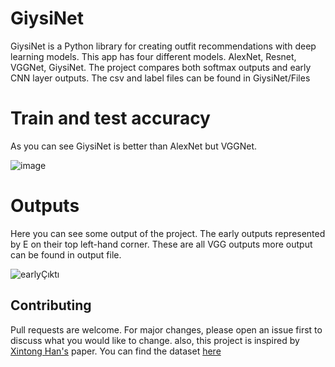 # GiysiNet

GiysiNet is a Python library for creating outfit recommendations with deep learning models. This app has four different models. AlexNet, Resnet, VGGNet, GiysiNet.
The project compares both softmax outputs and early CNN layer outputs. The csv and label files can be found in GiysiNet/Files

# Train and test accuracy

As you can see GiysiNet is better than AlexNet but VGGNet.

![image](https://user-images.githubusercontent.com/18538179/172023794-868e013d-bec7-4465-af2c-d2efbe9bdc46.png)




# Outputs 
Here you can see some output of the project. The early outputs represented by E on their top left-hand corner. These are all VGG outputs more output can be found in output file.

![earlyÇıktı](https://user-images.githubusercontent.com/18538179/172023740-6d9e12c3-0d94-4108-83c5-1860a4bac0fa.png)


## Contributing
Pull requests are welcome. For major changes, please open an issue first to discuss what you would like to change. also, this project is inspired by [Xintong Han's](https://arxiv.org/abs/1707.05691) paper. You can find the dataset [here](https://github.com/xthan/polyvore-dataset)
